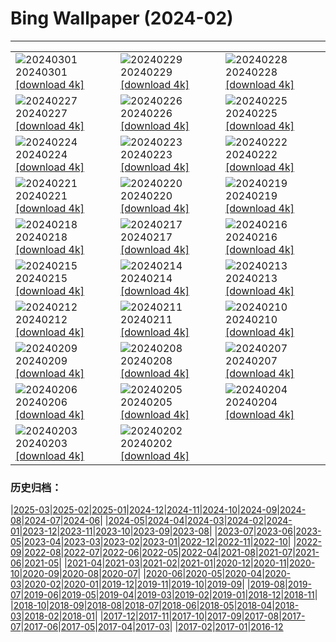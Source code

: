 # Bing Wallpaper (2024-02)
**************

<table><tr><td><img class="wallpaper" src="https://www.bing.com/th?id=OHR.Badger_FR-FR5236947017_1920x1080.jpg" alt="20240301"> 20240301 <a href="https://www.bing.com/th?id=OHR.Badger_FR-FR5236947017_UHD.jpg">[download 4k]</a></td><td><img class="wallpaper" src="https://www.bing.com/th?id=OHR.LeapingSquirrel_FR-FR3290902737_1920x1080.jpg" alt="20240229"> 20240229 <a href="https://www.bing.com/th?id=OHR.LeapingSquirrel_FR-FR3290902737_UHD.jpg">[download 4k]</a></td><td><img class="wallpaper" src="https://www.bing.com/th?id=OHR.BamburghCastleUK_FR-FR3136425670_1920x1080.jpg" alt="20240228"> 20240228 <a href="https://www.bing.com/th?id=OHR.BamburghCastleUK_FR-FR3136425670_UHD.jpg">[download 4k]</a></td></tr><tr><td><img class="wallpaper" src="https://www.bing.com/th?id=OHR.PolarBearCubs_FR-FR2914859035_1920x1080.jpg" alt="20240227"> 20240227 <a href="https://www.bing.com/th?id=OHR.PolarBearCubs_FR-FR2914859035_UHD.jpg">[download 4k]</a></td><td><img class="wallpaper" src="https://www.bing.com/th?id=OHR.GrandCanyonWinter_FR-FR2711943454_1920x1080.jpg" alt="20240226"> 20240226 <a href="https://www.bing.com/th?id=OHR.GrandCanyonWinter_FR-FR2711943454_UHD.jpg">[download 4k]</a></td><td><img class="wallpaper" src="https://www.bing.com/th?id=OHR.AlmondBloom_FR-FR1944191852_1920x1080.jpg" alt="20240225"> 20240225 <a href="https://www.bing.com/th?id=OHR.AlmondBloom_FR-FR1944191852_UHD.jpg">[download 4k]</a></td></tr><tr><td><img class="wallpaper" src="https://www.bing.com/th?id=OHR.AgriculturalShow_FR-FR2506485920_1920x1080.jpg" alt="20240224"> 20240224 <a href="https://www.bing.com/th?id=OHR.AgriculturalShow_FR-FR2506485920_UHD.jpg">[download 4k]</a></td><td><img class="wallpaper" src="https://www.bing.com/th?id=OHR.HaghartsinMonastery_FR-FR1636518850_1920x1080.jpg" alt="20240223"> 20240223 <a href="https://www.bing.com/th?id=OHR.HaghartsinMonastery_FR-FR1636518850_UHD.jpg">[download 4k]</a></td><td><img class="wallpaper" src="https://www.bing.com/th?id=OHR.MontBlancChamonix_FR-FR7471811923_1920x1080.jpg" alt="20240222"> 20240222 <a href="https://www.bing.com/th?id=OHR.MontBlancChamonix_FR-FR7471811923_UHD.jpg">[download 4k]</a></td></tr><tr><td><img class="wallpaper" src="https://www.bing.com/th?id=OHR.YosemiteFirefall_FR-FR7214097906_1920x1080.jpg" alt="20240221"> 20240221 <a href="https://www.bing.com/th?id=OHR.YosemiteFirefall_FR-FR7214097906_UHD.jpg">[download 4k]</a></td><td><img class="wallpaper" src="https://www.bing.com/th?id=OHR.PeakDistrictNP_FR-FR7006243116_1920x1080.jpg" alt="20240220"> 20240220 <a href="https://www.bing.com/th?id=OHR.PeakDistrictNP_FR-FR7006243116_UHD.jpg">[download 4k]</a></td><td><img class="wallpaper" src="https://www.bing.com/th?id=OHR.DominicaWhales_FR-FR6517933820_1920x1080.jpg" alt="20240219"> 20240219 <a href="https://www.bing.com/th?id=OHR.DominicaWhales_FR-FR6517933820_UHD.jpg">[download 4k]</a></td></tr><tr><td><img class="wallpaper" src="https://www.bing.com/th?id=OHR.CarnavalTenerife_FR-FR6743804203_1920x1080.jpg" alt="20240218"> 20240218 <a href="https://www.bing.com/th?id=OHR.CarnavalTenerife_FR-FR6743804203_UHD.jpg">[download 4k]</a></td><td><img class="wallpaper" src="https://www.bing.com/th?id=OHR.BrightonBoxes_FR-FR1148207790_1920x1080.jpg" alt="20240217"> 20240217 <a href="https://www.bing.com/th?id=OHR.BrightonBoxes_FR-FR1148207790_UHD.jpg">[download 4k]</a></td><td><img class="wallpaper" src="https://www.bing.com/th?id=OHR.SkiResort_FR-FR5956789786_1920x1080.jpg" alt="20240216"> 20240216 <a href="https://www.bing.com/th?id=OHR.SkiResort_FR-FR5956789786_UHD.jpg">[download 4k]</a></td></tr><tr><td><img class="wallpaper" src="https://www.bing.com/th?id=OHR.HippopotamusDay_FR-FR5524617155_1920x1080.jpg" alt="20240215"> 20240215 <a href="https://www.bing.com/th?id=OHR.HippopotamusDay_FR-FR5524617155_UHD.jpg">[download 4k]</a></td><td><img class="wallpaper" src="https://www.bing.com/th?id=OHR.BowingCrane_FR-FR5228524278_1920x1080.jpg" alt="20240214"> 20240214 <a href="https://www.bing.com/th?id=OHR.BowingCrane_FR-FR5228524278_UHD.jpg">[download 4k]</a></td><td><img class="wallpaper" src="https://www.bing.com/th?id=OHR.MarignyBeads_FR-FR2441069115_1920x1080.jpg" alt="20240213"> 20240213 <a href="https://www.bing.com/th?id=OHR.MarignyBeads_FR-FR2441069115_UHD.jpg">[download 4k]</a></td></tr><tr><td><img class="wallpaper" src="https://www.bing.com/th?id=OHR.GiantTortoise_FR-FR1778987386_1920x1080.jpg" alt="20240212"> 20240212 <a href="https://www.bing.com/th?id=OHR.GiantTortoise_FR-FR1778987386_UHD.jpg">[download 4k]</a></td><td><img class="wallpaper" src="https://www.bing.com/th?id=OHR.FolegandrosGreece_FR-FR1575425081_1920x1080.jpg" alt="20240211"> 20240211 <a href="https://www.bing.com/th?id=OHR.FolegandrosGreece_FR-FR1575425081_UHD.jpg">[download 4k]</a></td><td><img class="wallpaper" src="https://www.bing.com/th?id=OHR.ChinaDragon_FR-FR1214192528_1920x1080.jpg" alt="20240210"> 20240210 <a href="https://www.bing.com/th?id=OHR.ChinaDragon_FR-FR1214192528_UHD.jpg">[download 4k]</a></td></tr><tr><td><img class="wallpaper" src="https://www.bing.com/th?id=OHR.PegadungRocks_FR-FR0984354515_1920x1080.jpg" alt="20240209"> 20240209 <a href="https://www.bing.com/th?id=OHR.PegadungRocks_FR-FR0984354515_UHD.jpg">[download 4k]</a></td><td><img class="wallpaper" src="https://www.bing.com/th?id=OHR.MtHoodOregon_FR-FR7401351171_1920x1080.jpg" alt="20240208"> 20240208 <a href="https://www.bing.com/th?id=OHR.MtHoodOregon_FR-FR7401351171_UHD.jpg">[download 4k]</a></td><td><img class="wallpaper" src="https://www.bing.com/th?id=OHR.StJamesPool_FR-FR6584771825_1920x1080.jpg" alt="20240207"> 20240207 <a href="https://www.bing.com/th?id=OHR.StJamesPool_FR-FR6584771825_UHD.jpg">[download 4k]</a></td></tr><tr><td><img class="wallpaper" src="https://www.bing.com/th?id=OHR.LakeTahoeRock_FR-FR6130128094_1920x1080.jpg" alt="20240206"> 20240206 <a href="https://www.bing.com/th?id=OHR.LakeTahoeRock_FR-FR6130128094_UHD.jpg">[download 4k]</a></td><td><img class="wallpaper" src="https://www.bing.com/th?id=OHR.WesternMonarchs_FR-FR5198463793_1920x1080.jpg" alt="20240205"> 20240205 <a href="https://www.bing.com/th?id=OHR.WesternMonarchs_FR-FR5198463793_UHD.jpg">[download 4k]</a></td><td><img class="wallpaper" src="https://www.bing.com/th?id=OHR.DevetashkaCave_FR-FR4993374932_1920x1080.jpg" alt="20240204"> 20240204 <a href="https://www.bing.com/th?id=OHR.DevetashkaCave_FR-FR4993374932_UHD.jpg">[download 4k]</a></td></tr><tr><td><img class="wallpaper" src="https://www.bing.com/th?id=OHR.VeniceCarnival_FR-FR7084522294_1920x1080.jpg" alt="20240203"> 20240203 <a href="https://www.bing.com/th?id=OHR.VeniceCarnival_FR-FR7084522294_UHD.jpg">[download 4k]</a></td><td><img class="wallpaper" src="https://www.bing.com/th?id=OHR.Chandeleur_FR-FR6465418601_1920x1080.jpg" alt="20240202"> 20240202 <a href="https://www.bing.com/th?id=OHR.Chandeleur_FR-FR6465418601_UHD.jpg">[download 4k]</a></td><td></td></tr></table>

### 历史归档：

|[2025-03](/../2025-03/2025-03.md)|[2025-02](/../2025-02/2025-02.md)|[2025-01](/../2025-01/2025-01.md)|[2024-12](/../2024-12/2024-12.md)|[2024-11](/../2024-11/2024-11.md)|[2024-10](/../2024-10/2024-10.md)|[2024-09](/../2024-09/2024-09.md)|[2024-08](/../2024-08/2024-08.md)|[2024-07](/../2024-07/2024-07.md)|[2024-06](/../2024-06/2024-06.md)|
|[2024-05](/../2024-05/2024-05.md)|[2024-04](/../2024-04/2024-04.md)|[2024-03](/../2024-03/2024-03.md)|[2024-02](/2024-02.md)|[2024-01](/../2024-01/2024-01.md)|[2023-12](/../2023-12/2023-12.md)|[2023-11](/../2023-11/2023-11.md)|[2023-10](/../2023-10/2023-10.md)|[2023-09](/../2023-09/2023-09.md)|[2023-08](/../2023-08/2023-08.md)|
|[2023-07](/../2023-07/2023-07.md)|[2023-06](/../2023-06/2023-06.md)|[2023-05](/../2023-05/2023-05.md)|[2023-04](/../2023-04/2023-04.md)|[2023-03](/../2023-03/2023-03.md)|[2023-02](/../2023-02/2023-02.md)|[2023-01](/../2023-01/2023-01.md)|[2022-12](/../2022-12/2022-12.md)|[2022-11](/../2022-11/2022-11.md)|[2022-10](/../2022-10/2022-10.md)|
|[2022-09](/../2022-09/2022-09.md)|[2022-08](/../2022-08/2022-08.md)|[2022-07](/../2022-07/2022-07.md)|[2022-06](/../2022-06/2022-06.md)|[2022-05](/../2022-05/2022-05.md)|[2022-04](/../2022-04/2022-04.md)|[2021-08](/../2021-08/2021-08.md)|[2021-07](/../2021-07/2021-07.md)|[2021-06](/../2021-06/2021-06.md)|[2021-05](/../2021-05/2021-05.md)|
|[2021-04](/../2021-04/2021-04.md)|[2021-03](/../2021-03/2021-03.md)|[2021-02](/../2021-02/2021-02.md)|[2021-01](/../2021-01/2021-01.md)|[2020-12](/../2020-12/2020-12.md)|[2020-11](/../2020-11/2020-11.md)|[2020-10](/../2020-10/2020-10.md)|[2020-09](/../2020-09/2020-09.md)|[2020-08](/../2020-08/2020-08.md)|[2020-07](/../2020-07/2020-07.md)|
|[2020-06](/../2020-06/2020-06.md)|[2020-05](/../2020-05/2020-05.md)|[2020-04](/../2020-04/2020-04.md)|[2020-03](/../2020-03/2020-03.md)|[2020-02](/../2020-02/2020-02.md)|[2020-01](/../2020-01/2020-01.md)|[2019-12](/../2019-12/2019-12.md)|[2019-11](/../2019-11/2019-11.md)|[2019-10](/../2019-10/2019-10.md)|[2019-09](/../2019-09/2019-09.md)|
|[2019-08](/../2019-08/2019-08.md)|[2019-07](/../2019-07/2019-07.md)|[2019-06](/../2019-06/2019-06.md)|[2019-05](/../2019-05/2019-05.md)|[2019-04](/../2019-04/2019-04.md)|[2019-03](/../2019-03/2019-03.md)|[2019-02](/../2019-02/2019-02.md)|[2019-01](/../2019-01/2019-01.md)|[2018-12](/../2018-12/2018-12.md)|[2018-11](/../2018-11/2018-11.md)|
|[2018-10](/../2018-10/2018-10.md)|[2018-09](/../2018-09/2018-09.md)|[2018-08](/../2018-08/2018-08.md)|[2018-07](/../2018-07/2018-07.md)|[2018-06](/../2018-06/2018-06.md)|[2018-05](/../2018-05/2018-05.md)|[2018-04](/../2018-04/2018-04.md)|[2018-03](/../2018-03/2018-03.md)|[2018-02](/../2018-02/2018-02.md)|[2018-01](/../2018-01/2018-01.md)|
|[2017-12](/../2017-12/2017-12.md)|[2017-11](/../2017-11/2017-11.md)|[2017-10](/../2017-10/2017-10.md)|[2017-09](/../2017-09/2017-09.md)|[2017-08](/../2017-08/2017-08.md)|[2017-07](/../2017-07/2017-07.md)|[2017-06](/../2017-06/2017-06.md)|[2017-05](/../2017-05/2017-05.md)|[2017-04](/../2017-04/2017-04.md)|[2017-03](/../2017-03/2017-03.md)|
|[2017-02](/../2017-02/2017-02.md)|[2017-01](/../2017-01/2017-01.md)|[2016-12](/../2016-12/2016-12.md)